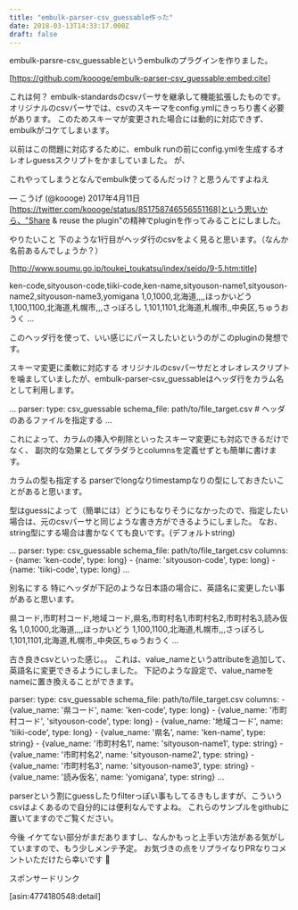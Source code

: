 ```yaml
---
title: "embulk-parser-csv_guessable作った"
date: 2018-03-13T14:33:17.000Z
draft: false
---
```


embulk-parsre-csv_guessableというembulkのプラグインを作りました。

[https://github.com/koooge/embulk-parser-csv_guessable:embed:cite]

これは何？
embulk-standardsのcsvパーサを継承して機能拡張したものです。
オリジナルのcsvパーサでは、csvのスキーマをconfig.ymlにきっちり書く必要があります。
このためスキーマが変更された場合には動的に対応できず、embulkがコケてしまいます。

以前はこの問題に対応するために、embulk runの前にconfig.ymlを生成するオレオレguessスクリプトをかましていました。
が、

これやってしまうとなんでembulk使ってるんだっけ？と思うんですよねえ

— こうげ (@koooge) 2017年4月11日
[https://twitter.com/koooge/status/851758746556551168]という思いから、"Share & reuse the
plugin"の精神でpluginを作ってみることにしました。

やりたいこと
下のような1行目がヘッダ行のcsvをよく見ると思います。（なんか名前あるんでしょうか？）

[http://www.soumu.go.jp/toukei_toukatsu/index/seido/9-5.htm:title]

ken-code,sityouson-code,tiiki-code,ken-name,sityouson-name1,sityouson-name2,sityouson-name3,yomigana
1,0,1000,北海道,,,,ほっかいどう
1,100,1100,北海道,札幌市,,,さっぽろし
1,101,1101,北海道,札幌市,,中央区,ちゅうおうく
…


このヘッダ行を使って、いい感じにパースしたいというのがこのpluginの発想です。

スキーマ変更に柔軟に対応する
オリジナルのcsvパーサだとオレオレスクリプトを噛ましていましたが、embulk-parser-csv_guessableはヘッダ行をカラム名として利用します。

…
  parser:
    type: csv_guessable
    schema_file: path/to/file_target.csv  # ヘッダのあるファイルを指定する
…


これによって、カラムの挿入や削除といったスキーマ変更にも対応できるだけでなく、
副次的な効果としてダラダラとcolumnsを定義せずとも簡単に書けます。

カラムの型も指定する
parserでlongなりtimestampなりの型にしておきたいことがあると思います。

型はguessによって（簡単には）どうにもなりそうになかったので、指定したい場合は、元のcsvパーサと同じような書き方ができるようにしました。
なお、string型にする場合は書かなくても良いです。(デフォルトstring)

…
  parser:
    type: csv_guessable
    schema_file: path/to/file_target.csv
    columns:
      - {name: 'ken-code', type: long}
      - {name: 'sityouson-code', type: long}
      - {name: 'tiiki-code', type: long}
…


別名にする
特にヘッダが下記のような日本語の場合に、英語名に変更したい事があると思います。

県コード,市町村コード,地域コード,県名,市町村名1,市町村名2,市町村名3,読み仮名
1,0,1000,北海道,,,,ほっかいどう
1,100,1100,北海道,札幌市,,,さっぽろし
1,101,1101,北海道,札幌市,,中央区,ちゅうおうく
…



古き良きcsvといった感じ。。
これは、value_nameというattributeを追加して、英語名に変更できるようにしました。
下記のような設定で、value_nameをnameに置き換えることができます。

  parser:
    type: csv_guessable
    schema_file: path/to/file_target.csv
    columns:
      - {value_name: '県コード', name: 'ken-code', type: long}
      - {value_name: '市町村コード', 'sityouson-code', type: long}
      - {value_name: '地域コード', name: 'tiiki-code', type: long}
      - {value_name: '県名', name: 'ken-name', type: string}
      - {value_name: '市町村名1', name: 'sityouson-name1', type: string}
      - {value_name: '市町村名2', name: 'sityouson-name2', type: string}
      - {value_name: '市町村名3', name: 'sityouson-name3', type: string}
      - {value_name: '読み仮名', name: 'yomigana', type: string}
…


parserという割にguessしたりfilterっぽい事もしてるきもしますが、こういうcsvはよくあるので自分的には便利なんですよね。
これらのサンプルをgithubに置いてますのでご覧ください。

今後
イケてない部分がまだありますし、なんかもっと上手い方法がある気がしていますので、もう少しメンテ予定。
お気づきの点をリプライなりPRなりコメントいただけたら幸いです :bow:

スポンサードリンク

[asin:4774180548:detail]
